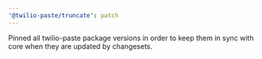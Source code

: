 ```yaml
---
'@twilio-paste/truncate': patch
---
```


Pinned all twilio-paste package versions in order to keep them in sync with core when they are updated by changesets.
